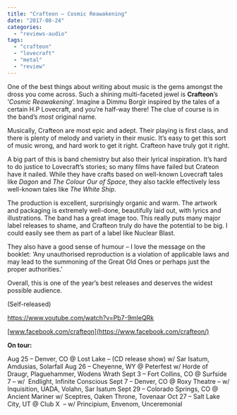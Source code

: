 ```yaml
---
title: "Crafteon – Cosmic Reawakening"
date: "2017-08-24"
categories: 
  - "reviews-audio"
tags: 
  - "crafteon"
  - "lovecraft"
  - "metal"
  - "review"
---
```


One of the best things about writing about music is the gems amongst the dross you come across. Such a shining multi-faceted jewel is **Crafteon**’s ‘_Cosmic Reawakening_’. Imagine a Dimmu Borgir inspired by the tales of a certain H.P Lovecraft, and you’re half-way there! The clue of course is in the band’s _most_ original name.

Musically, Crafteon are most epic and adept. Their playing is first class, and there is plenty of melody and variety in their music. It’s easy to get this sort of music wrong, and hard work to get it right. Crafteon have truly got it right.

A big part of this is band chemistry but also their lyrical inspiration. It’s hard to do justice to Lovecraft’s stories; so many films have failed but Crateon have it nailed. While they have crafts based on well-known Lovecraft tales like _Dagon_ and _The Colour Our of Space_, they also tackle effectively less well-known tales like _The White Ship_.

The production is excellent, surprisingly organic and warm. The artwork and packaging is extremely well-done, beautifully laid out, with lyrics and illustrations. The band has a great image too. This really puts many major label releases to shame, and Crafteon truly do have the potential to be big. I could easily see them as part of a label like Nuclear Blast.

They also have a good sense of humour – I love the message on the booklet: ‘Any unauthorised reproduction is a violation of applicable laws and may lead to the summoning of the Great Old Ones or perhaps just the proper authorities.’

Overall, this is one of the year’s best releases and deserves the widest possible audience.

(Self-released)

https://www.youtube.com/watch?v=Pb7-9mleQRk

[www.facebook.com/crafteon](https://www.facebook.com/crafteon/)

**On tour:**

Aug 25 – Denver, CO @ Lost Lake – (CD release show) w/ Sar Isatum, Amdusias, Solarfall Aug 26 – Cheyenne, WY @ Peterfest w/ Horde of Draugr, Plaguehammer, Wodens Wrath Sept 3 – Fort Collins, CO @ Surfside 7 – w/  Endlight, Infinite Conscious Sept 7 – Denver, CO @ Roxy Theatre – w/ Inquisition, UADA, Volahn, Sar Isatum Sept 29 – Colorado Springs, CO @ Ancient Mariner w/ Sceptres, Oaken Throne, Tovenaar Oct 27 – Salt Lake City, UT @ Club X  – w/ Principium, Envenom, Unceremonial
